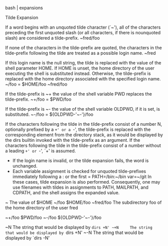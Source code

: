  bash | expansions

Tilde Expansion


If a word begins with an unquoted tilde character (`~'), all of the characters preceding the 
first unquoted slash (or all characters, if there is nounquoted slash) are considered a tilde-prefix. 
~fred/foo

If none of the characters in the tilde-prefix are quoted, the characters 
in the tilde-prefix following the tilde are treated as a possible login name. 
~fred 

If this login name is the null string, the tilde is replaced with the value of the shell parameter HOME. 
If HOME is unset, the home directory of the user executing the shell is substituted instead. 
Otherwise, the tilde-prefix is replaced with the home directory associated with the specified login name.
~/foo = $HOME/foo 
~fred/foo

If the tilde-prefix is ~+ the value of the shell variable PWD replaces the tilde-prefix. 
~+/foo  =	$PWD/foo

If the tilde-prefix is ~- the value of the shell variable OLDPWD, if it is set, is substituted. 
~-/foo  =	${OLDPWD-'~-'}/foo

If the characters following the tilde in the tilde-prefix consist of a number N, 
optionally prefixed by a `+' or a `-', the tilde-prefix is replaced with the corresponding 
element from the directory stack, as it would be displayed by the dirs builtin invoked with the tilde-prefix as an argument. 
If the characters following the tilde in the tilde-prefix consist of a number without a leading `+' or `-', `+' is assumed.

* If the login name is invalid, or the tilde expansion fails, the word is unchanged.
* Each variable assignment is checked for unquoted tilde-prefixes immediately following a : or the first = 
  PATH=/bin:~/bin  var=~/git
In these cases, tilde expansion is also performed.
Consequently, one may use filenames with tildes in assignments to 
PATH, MAILPATH, and CDPATH, and the shell assigns the expanded value.



~		The value of $HOME 
~/foo		$HOME/foo
~fred/foo	The subdirectory foo of the home directory of the user fred

~+/foo	$PWD/foo
~-/foo	${OLDPWD-'~-'}/foo

~N		The string that would be displayed by `dirs +N'
~+N		The string that would be displayed by `dirs +N'
~-N		The string that would be displayed by `dirs -N'